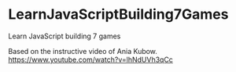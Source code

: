# LearnJavaScriptBuilding7Games
Learn JavaScript building 7 games

Based on the instructive video of Ania Kubow.
https://www.youtube.com/watch?v=lhNdUVh3qCc